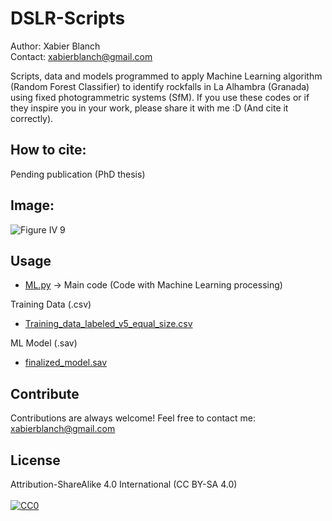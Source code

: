 # DSLR-Scripts
Author: Xabier Blanch<br/>
Contact: xabierblanch@gmail.com<br/>

Scripts, data and models programmed to apply Machine Learning algorithm (Random Forest Classifier) to identify rockfalls in La Alhambra (Granada) using fixed photogrammetric systems (SfM). If you use these codes or if they inspire you in your work, please share it with me :D (And cite it correctly).

How to cite:
-----
Pending publication (PhD thesis)

Image:
-----
![Figure IV 9](https://user-images.githubusercontent.com/37353398/151877680-60fb96bf-0fa8-4c2a-9a92-683dffc4b42c.jpg)

Usage
-----

* [ML.py](ML.py) -> Main code (Code with Machine Learning processing)

Training Data (.csv)

* [Training_data_labeled_v5_equal_size.csv](Training_data_labeled_v5_equal_size.csv)

ML Model (.sav)
* [finalized_model.sav](finalized_model.sav)

Contribute
-----
Contributions are always welcome!
Feel free to contact me: xabierblanch@gmail.com

License
-----
Attribution-ShareAlike 4.0 International (CC BY-SA 4.0)<br/><br/>
[![CC0](https://licensebuttons.net/i/cc-gift-guide/by-sa.png)](https://creativecommons.org/licenses/by-sa/4.0/)
